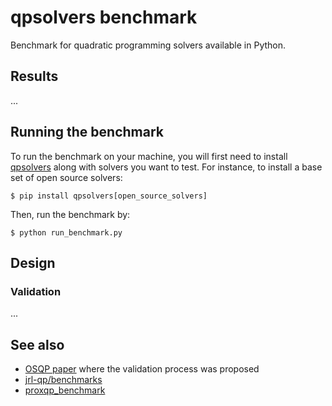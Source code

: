 # qpsolvers benchmark

Benchmark for quadratic programming solvers available in Python.

## Results

...

## Running the benchmark

To run the benchmark on your machine, you will first need to install [qpsolvers](https://github.com/stephane-caron/qpsolvers) along with solvers you want to test. For instance, to install a base set of open source solvers:

```console
$ pip install qpsolvers[open_source_solvers]
```

Then, run the benchmark by:

```console
$ python run_benchmark.py
```

## Design

### Validation

...

## See also

- [OSQP paper](https://arxiv.org/pdf/1711.08013.pdf) where the validation process was proposed
- [jrl-qp/benchmarks](https://github.com/jrl-umi3218/jrl-qp/tree/master/benchmarks)
- [proxqp\_benchmark](https://github.com/Simple-Robotics/proxqp_benchmark)
